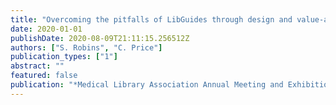 ```yaml
---
title: "Overcoming the pitfalls of LibGuides through design and value-added content"
date: 2020-01-01
publishDate: 2020-08-09T21:11:15.256512Z
authors: ["S. Robins", "C. Price"]
publication_types: ["1"]
abstract: ""
featured: false
publication: "*Medical Library Association Annual Meeting and Exhibition*"
---
```


